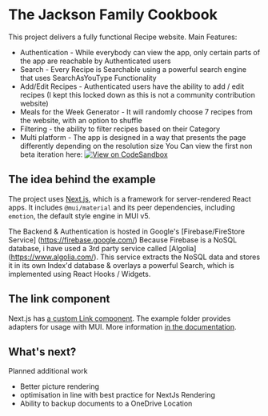 # The Jackson Family Cookbook
This project delivers a fully functional Recipe website.
Main Features:
- Authentication - While everybody can view the app, only certain parts of the app are reachable by Authenticated users
- Search - Every Recipe is Searchable using a powerful search engine that uses SearchAsYouType Functionality
- Add/Edit Recipes - Authenticated users have the ability to add / edit recipes (I kept this locked down as this is not a community contribution website)
- Meals for the Week Generator - It will randomly choose 7 recipes from the website, with an option to shuffle
- Filtering - the ability to filter recipes based on their Category
- Multi platform - The app is designed in a way that presents the page differently depending on the resolution size 
You Can view the first non beta iteration here:
[![View on CodeSandbox](https://codesandbox.io/static/img/play-codesandbox.svg)](https://codesandbox.io/s/the-jackson-cookbook-c8cgvm)

## The idea behind the example

The project uses [Next.js](https://github.com/vercel/next.js), which is a framework for server-rendered React apps.
It includes `@mui/material` and its peer dependencies, including `emotion`, the default style engine in MUI v5.

The Backend & Authentication is hosted in Google's [Firebase/FireStore Service] (https://firebase.google.com/)
Because Firebase is a NoSQL database, i have used a 3rd party service called [Algolia] (https://www.algolia.com/). This service extracts the NoSQL data and stores it in its own Index'd database & overlays a powerful Search, which is implemented using React Hooks / Widgets.

## The link component

Next.js has [a custom Link component](https://nextjs.org/docs/api-reference/next/link).
The example folder provides adapters for usage with MUI.
More information [in the documentation](https://mui.com/guides/routing/#next-js).

## What's next?

<!-- #default-branch-switch -->
Planned additional work
- Better picture rendering
- optimisation in line with best practice for NextJs Rendering
- Ability to backup documents to a OneDrive Location
